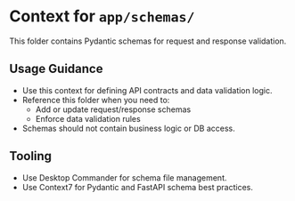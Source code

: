 # Context for `app/schemas/`

This folder contains Pydantic schemas for request and response validation.

## Usage Guidance
- Use this context for defining API contracts and data validation logic.
- Reference this folder when you need to:
  - Add or update request/response schemas
  - Enforce data validation rules
- Schemas should not contain business logic or DB access.

## Tooling
- Use Desktop Commander for schema file management.
- Use Context7 for Pydantic and FastAPI schema best practices.
